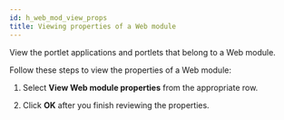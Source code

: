 ```yaml
---
id: h_web_mod_view_props
title: Viewing properties of a Web module
---
```





View the portlet applications and portlets that belong to a Web module.

Follow these steps to view the properties of a Web module:

1.  Select **View Web module properties** from the appropriate row.

2.  Click **OK** after you finish reviewing the properties.


